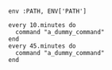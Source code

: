 <!-- layout:code post: 2013-01-20-whenever_target-all-servers -->

```

env :PATH, ENV['PATH']

every 10.minutes do
  command "a_dummy_command"
end
every 45.minutes do
  command "a_dummy_command"
end

```
